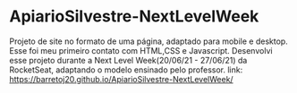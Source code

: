 # ApiarioSilvestre-NextLevelWeek
Projeto de site no formato de uma página, adaptado para mobile e desktop. Esse foi meu primeiro contato com HTML,CSS e Javascript.
Desenvolvi esse projeto durante a Next Level Week(20/06/21 - 27/06/21) da RocketSeat, adaptando o modelo ensinado pelo professor.
link: https://barretoj20.github.io/ApiarioSilvestre-NextLevelWeek/
